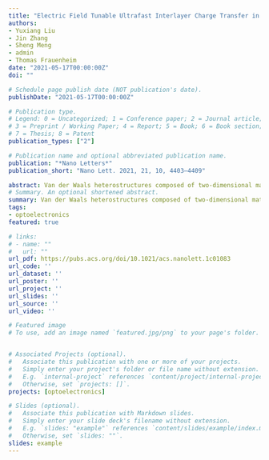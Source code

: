 ```yaml
---
title: "Electric Field Tunable Ultrafast Interlayer Charge Transfer in Graphene/WS2 Heterostructure"
authors:
- Yuxiang Liu
- Jin Zhang
- Sheng Meng
- admin
- Thomas Frauenheim
date: "2021-05-17T00:00:00Z"
doi: ""

# Schedule page publish date (NOT publication's date).
publishDate: "2021-05-17T00:00:00Z"

# Publication type.
# Legend: 0 = Uncategorized; 1 = Conference paper; 2 = Journal article;
# 3 = Preprint / Working Paper; 4 = Report; 5 = Book; 6 = Book section;
# 7 = Thesis; 8 = Patent
publication_types: ["2"]

# Publication name and optional abbreviated publication name.
publication: "*Nano Letters*"
publication_short: "Nano Lett. 2021, 21, 10, 4403–4409"

abstract: Van der Waals heterostructures composed of two-dimensional materials offer an unprecedented control over their properties and have attracted tremendous research interest in various optoelectronic applications. Here, we study the photoinduced charge transfer in graphene/WS2 heterostructure by time-dependent density functional theory molecular dynamics. Our results show that holes transfer from graphene to WS2 two times faster than electrons, and the occurrence of interlayer charge transfer is found correlated with vibrational modes of graphene and WS2. It is further demonstrated that the carrier dynamics can be efficiently modulated by external electric fields. Detailed analysis confirms that the carrier transfer rate at heterointerface is governed by the coupling between donor and acceptor states, which is the result of the competition between interlayer and intralayer relaxation processes. Our study provides insights into the understanding of ultrafast interlayer charge transfer processes in heterostructures and broadens their future applications in photovoltaic devices.
# Summary. An optional shortened abstract.
summary: Van der Waals heterostructures composed of two-dimensional materials offer an unprecedented control over their properties and have attracted tremendous research interest in various optoelectronic applications. Here, we study the photoinduced charge transfer in graphene/WS2 heterostructure by time-dependent density functional theory molecular dynamics. Our results show that holes transfer from graphene to WS2 two times faster than electrons, and the occurrence of interlayer charge transfer is found correlated with vibrational modes of graphene and WS2. It is further demonstrated that the carrier dynamics can be efficiently modulated by external electric fields. Detailed analysis confirms that the carrier transfer rate at heterointerface is governed by the coupling between donor and acceptor states, which is the result of the competition between interlayer and intralayer relaxation processes. Our study provides insights into the understanding of ultrafast interlayer charge transfer processes in heterostructures and broadens their future applications in photovoltaic devices.
tags:
- optoelectronics
featured: true

# links:
# - name: ""
#   url: ""
url_pdf: https://pubs.acs.org/doi/10.1021/acs.nanolett.1c01083
url_code: ''
url_dataset: ''
url_poster: ''
url_project: ''
url_slides: ''
url_source: ''
url_video: ''

# Featured image
# To use, add an image named `featured.jpg/png` to your page's folder. 


# Associated Projects (optional).
#   Associate this publication with one or more of your projects.
#   Simply enter your project's folder or file name without extension.
#   E.g. `internal-project` references `content/project/internal-project/index.md`.
#   Otherwise, set `projects: []`.
projects: [optoelectronics]

# Slides (optional).
#   Associate this publication with Markdown slides.
#   Simply enter your slide deck's filename without extension.
#   E.g. `slides: "example"` references `content/slides/example/index.md`.
#   Otherwise, set `slides: ""`.
slides: example
---
```


